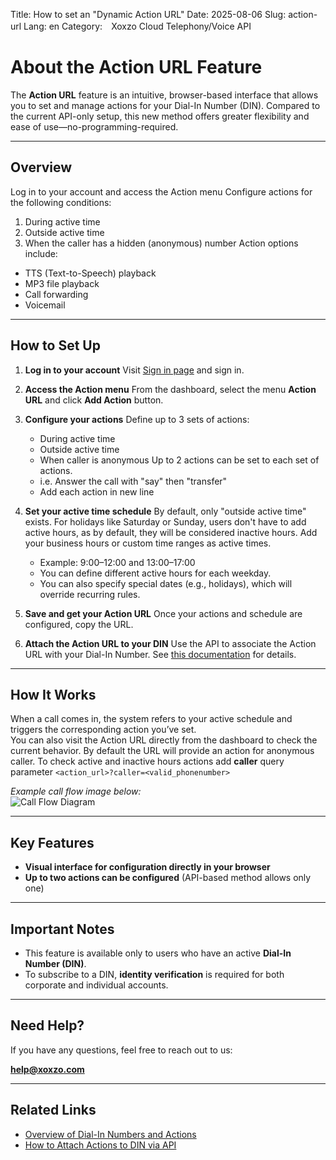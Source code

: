 Title: How to set an "Dynamic Action URL"
Date: 2025-08-06
Slug: action-url
Lang: en
Category:　Xoxzo Cloud Telephony/Voice API

# About the Action URL Feature

The **Action URL** feature is an intuitive, browser-based interface that allows you to set and manage actions for your Dial-In Number (DIN). Compared to the current API-only setup, this new method offers greater flexibility and ease of use—no-programming-required.

---

## Overview

Log in to your account and access the Action menu
Configure actions for the following conditions:
  1. During active time
  2. Outside active time
  3. When the caller has a hidden (anonymous) number
Action options include:
  - TTS (Text-to-Speech) playback
  - MP3 file playback
  - Call forwarding
  - Voicemail

---

## How to Set Up

1. **Log in to your account**
   Visit [Sign in page](https://www.xoxzo.com/en/accounts/login/) and sign in.

2. **Access the Action menu**
   From the dashboard, select the menu **Action URL** and click **Add Action** button.

3. **Configure your actions**
   Define up to 3 sets of actions:
     - During active time
     - Outside active time
     - When caller is anonymous
   Up to 2 actions can be set to each set of actions.
      - i.e. Answer the call with "say" then "transfer"
      - Add each action in new line

4. **Set your active time schedule**
   By default, only "outside active time" exists. For holidays like Saturday or Sunday, users don't have to add active hours, as by default, they will be considered inactive hours. 
   Add your business hours or custom time ranges as active times.
     - Example: 9:00–12:00 and 13:00–17:00
     - You can define different active hours for each weekday.
     - You can also specify special dates (e.g., holidays), which will override recurring rules.

5. **Save and get your Action URL**
   Once your actions and schedule are configured, copy the URL.

6. **Attach the Action URL to your DIN**
   Use the API to associate the Action URL with your Dial-In Number.
   See [this documentation](https://docs.xoxzo.com/en/din#attach-an-action-to-the-dial-in-number-via-api) for details.

---

## How It Works

When a call comes in, the system refers to your active schedule and triggers the corresponding action you’ve set.  
You can also visit the Action URL directly from the dashboard to check the current behavior. By default the URL will provide an action for anonymous caller. To check active and inactive hours actions add **caller** query parameter ```<action_url>?caller=<valid_phonenumber>```

*Example call flow image below:*  
![Call Flow Diagram](/images/action-url-flow-en.jpg)

---

## Key Features

- **Visual interface for configuration directly in your browser**
- **Up to two actions can be configured** (API-based method allows only one)

---

## Important Notes

- This feature is available only to users who have an active **Dial-In Number (DIN)**.
- To subscribe to a DIN, **identity verification** is required for both corporate and individual accounts.

---

## Need Help?

If you have any questions, feel free to reach out to us:

**help@xoxzo.com**

---

## Related Links

- [Overview of Dial-In Numbers and Actions](https://docs.xoxzo.com/en/din#what-are-actions)
- [How to Attach Actions to DIN via API](https://docs.xoxzo.com/en/din#attach-an-action-to-the-dial-in-number-via-api)
